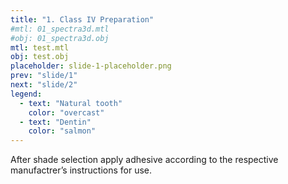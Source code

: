 ```yaml
---
title: "1. Class IV Preparation"
#mtl: 01_spectra3d.mtl
#obj: 01_spectra3d.obj
mtl: test.mtl
obj: test.obj
placeholder: slide-1-placeholder.png
prev: "slide/1"
next: "slide/2"
legend:
  - text: "Natural tooth"
    color: "overcast"
  - text: "Dentin"
    color: "salmon"
---
```


After shade selection apply adhesive according to the respective manufactrer’s
<span class="seafoam">instructions</span> for use.
